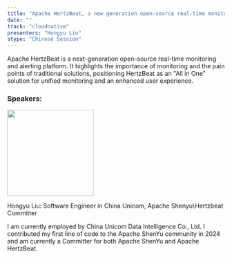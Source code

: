 ```yaml
---
title: "Apache HertzBeat, a new generation open-source real-time monitoring and alerting platform"
date: ""
track: "cloudnative"
presenters: "Hongyu Liu"
stype: "Chinese Session"
---
```


Apache HertzBeat is a next-generation open-source real-time monitoring and alerting platform. It highlights the importance of monitoring and the pain points of traditional solutions, positioning HertzBeat as an "All in One" solution for unified monitoring and an enhanced user experience.

### Speakers:


<img src="https://sessionize.com/image/d76b-400o400o1-wmu7Pfw1uhFLyi2grzXbzB.png" width="200" /><br/>

Hongyu Liu: Software Engineer in China Unicom, Apache Shenyu\Hertzbeat Committer

I am currently employed by China Unicom Data Intelligence Co., Ltd. I contributed my first line of code to the Apache ShenYu community in 2024 and am currently a Committer for both Apache ShenYu and Apache HertzBeat.

